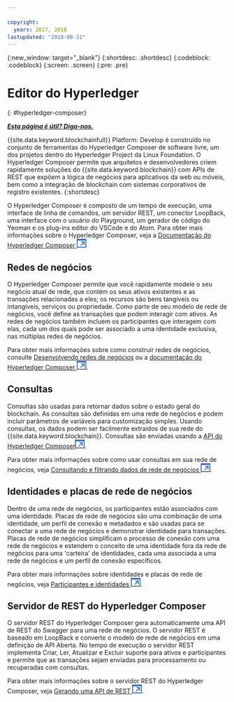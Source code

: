 ```yaml
---

copyright:
  years: 2017, 2018
lastupdated: "2018-08-31"
---
```


{:new_window: target="_blank"}
{:shortdesc: .shortdesc}
{:codeblock: .codeblock}
{:screen: .screen}
{:pre: .pre}


# Editor do Hyperledger
{: #hyperledger-composer}


***[Esta página é útil? Diga-nos.](https://www.surveygizmo.com/s3/4501493/IBM-Blockchain-Documentation)***


{{site.data.keyword.blockchainfull}} Platform: Develop é construído no conjunto de ferramentas do Hyperledger Composer de software livre, um dos projetos dentro do Hyperledger Project da Linux Foundation. O Hyperledger Composer permite que arquitetos e desenvolvedores criem rapidamente soluções do {{site.data.keyword.blockchain}} com APIs de REST que expõem a lógica de negócios para aplicativos da web ou móveis, bem como a integração de blockchain com sistemas corporativos de registro existentes.
{:shortdesc}

O Hyperledger Composer é composto de um tempo de execução, uma interface de linha de comandos, um servidor REST, um conector LoopBack, uma interface com o usuário do Playground, um gerador de código do Yeoman e os plug-ins editor do VSCode e do Atom. Para obter mais informações sobre o Hyperledger Composer, veja a [Documentação do Hyperledger Composer ![Ícone de link externo](../images/external_link.svg "Ícone de link externo")](https://hyperledger.github.io/composer/latest/introduction/introduction.html)


## Redes de negócios

O Hyperledger Composer permite que você rapidamente modele o seu negócio atual de rede, que contém os seus ativos existentes e as transações relacionadas a eles; os recursos são bens tangíveis ou intangíveis, serviços ou propriedade. Como parte de seu modelo de rede de negócios, você define as transações que podem interagir com ativos. As redes de negócios também incluem os participantes que interagem com elas, cada um dos quais pode ser associado a uma identidade exclusiva, nas múltiplas redes de negócios.

Para obter mais informações sobre como construir redes de negócios, consulte [Desenvolvendo redes de negócios](../develop.html) ou a [documentação do Hyperledger Composer ![Ícone de link externo](../images/external_link.svg "Ícone de link externo")](https://hyperledger.github.io/composer/latest/introduction/introduction.html).

## Consultas

Consultas são usadas para retornar dados sobre o estado geral do blockchain. As consultas são definidas em uma rede de negócios e podem incluir parâmetros de variáveis para customização simples. Usando consultas, os dados podem ser facilmente extraídos de sua rede do {{site.data.keyword.blockchain}}. Consultas são enviadas usando a [API do Hyperledger Composer![Ícone de link externo](../images/external_link.svg "Ícone de link externo")](https://hyperledger.github.io/composer/latest/api/api-doc-index).

Para obter mais informações sobre como usar consultas em sua rede de negócios, veja [Consultando e filtrando dados de rede de negócios ![Ícone de link externo](../images/external_link.svg "Ícone de link externo")](https://hyperledger.github.io/composer/latest/tutorials/queries).

## Identidades e placas de rede de negócios

Dentro de uma rede de negócios, os participantes estão associados com uma identidade. Placas de rede de negócios são uma combinação de uma identidade, um perfil de conexão e metadados e são usadas para se conectar a uma rede de negócios e demonstrar identidade para transações. Placas de rede de negócios simplificam o processo de conexão com uma rede de negócios e estendem o conceito de uma identidade fora da rede de negócios para uma 'carteira' de identidades, cada uma associada a uma rede de negócios e um perfil de conexão específicos.

Para obter mais informações sobre identidades e placas de rede de negócios, veja [Participantes e identidades ![Ícone de link externo](../images/external_link.svg "Ícone de link externo")](https://hyperledger.github.io/composer/latest/managing/participantsandidentities).

## Servidor de REST do Hyperledger Composer

O servidor REST do Hyperledger Composer gera automaticamente uma API de REST do Swagger para uma rede de negócios. O servidor REST é baseado em LoopBack e converte o modelo de rede de negócios em uma definição de API Aberta. No tempo de execução o servidor REST implementa Criar, Ler, Atualizar e Excluir suporte para ativos e participantes e permite que as transações sejam enviadas para processamento ou recuperadas com consultas.

Para obter mais informações sobre o servidor REST do Hyperledger Composer, veja [Gerando uma API de REST ![Ícone de link externo](../images/external_link.svg "Ícone de link externo")](https://hyperledger.github.io/composer/latest/integrating/getting-started-rest-api).
